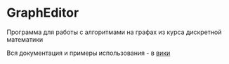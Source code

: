 # GraphEditor
Программа для работы с алгоритмами на графах из курса дискретной математики

Вся документация и примеры использования - в [вики](https://github.com/Kinrany/GraphEditor/wiki)
